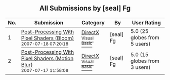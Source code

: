 ﻿<div align="center">

## All Submissions by \[seal\] Fg

</div>

No.  | Submission | Category | By   | User Rating
---- | ---------- | -------- | ---- | -----------
1 | [Post\-Processing With Pixel Shaders \(Bloom\)<br /><sup>2007-07-18 07:20:18</sup>](https://github.com/Planet-Source-Code/seal-fg-post-processing-with-pixel-shaders-bloom__1-69014) | [DirectX<br /><sup>Visual Basic</sup>](../ByCategory/directx__1-44.md) | \[seal\] Fg | 5.0 (25 globes from 5 users)
2 | [Post\-Processing With Pixel Shaders \(Motion Blur\)<br /><sup>2007-07-17 11:58:08</sup>](https://github.com/Planet-Source-Code/seal-fg-post-processing-with-pixel-shaders-motion-blur__1-69015) | [DirectX<br /><sup>Visual Basic</sup>](../ByCategory/directx__1-44.md) | \[seal\] Fg | 5.0 (15 globes from 3 users)
